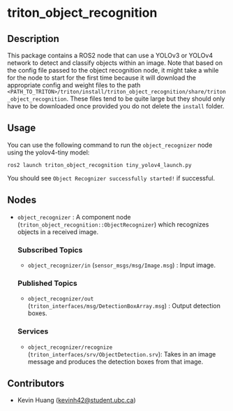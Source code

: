 # triton_object_recognition
## Description

This package contains a ROS2 node that can use a YOLOv3 or YOLOv4 network to detect and classify objects within an image. Note that based on the config file passed to the object recognition node, it might take a while for the node to start for the first time because it will download the appropriate config and weight files to the path `<PATH_TO_TRITON>/triton/install/triton_object_recognition/share/triton_object_recognition`. These files tend to be quite large but they should only have to be downloaded once provided you do not delete the `install` folder.

## Usage

You can use the following command to run the `object_recognizer` node using the yolov4-tiny model:

    ros2 launch triton_object_recognition tiny_yolov4_launch.py

You should see `Object Recognizer successfully started!` if successful.

## Nodes

- `object_recognizer` : A component node (`triton_object_recognition::ObjectRecognizer`) which recognizes objects in a received image.

    ### Subscribed Topics
    - `object_recognizer/in` (`sensor_msgs/msg/Image.msg`) : Input image.
    
    ### Published Topics
    - `object_recognizer/out` (`triton_interfaces/msg/DetectionBoxArray.msg`) : Output detection boxes.
    
    ### Services
    - `object_recognizer/recognize` (`triton_interfaces/srv/ObjectDetection.srv`): Takes in an image message and produces the detection boxes from that image.

## Contributors

- Kevin Huang (kevinh42@student.ubc.ca)
